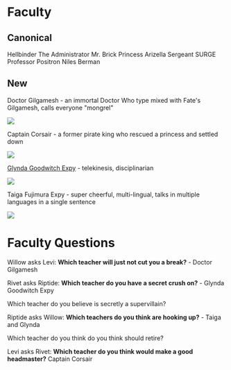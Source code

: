 <!-- TITLE: Faculty -->
<!-- SUBTITLE: Teachers and staff at the school -->

# Faculty
## Canonical
Hellbinder
The Administrator
Mr. Brick
Princess Arizella
Sergeant SURGE
Professor Positron
Niles Berman
## New
Doctor Gilgamesh - an immortal Doctor Who type mixed with Fate's Gilgamesh, calls everyone "mongrel"

![](https://a-static.besthdwallpaper.com/gilgamesh-fate-zero-wallpaper-32152_L.jpg)

Captain Corsair - a former pirate king who rescued a princess and settled down

![](https://cdn.discordapp.com/attachments/673990096885907458/693621531871543337/16CorsairTomSelleck.png)

[Glynda Goodwitch Expy](https://rwby.fandom.com/wiki/Glynda_Goodwitch) - telekinesis, disciplinarian

![](https://vignette.wikia.nocookie.net/rwby/images/5/56/Glynda_Profile_Volume_3.png/revision/latest/top-crop/width/200/height/150?cb=20151115165500)

Taiga Fujimura Expy - super cheerful, multi-lingual, talks in multiple languages in a single sentence

![](https://i4.sndcdn.com/avatars-000208332874-7cojq9-t500x500.jpg)
# Faculty Questions
Willow asks Levi: **Which teacher will just not cut you a break?** - Doctor Gilgamesh

Rivet asks Riptide: **Which teacher do you have a secret crush on?** - Glynda Goodwitch Expy

Which teacher do you believe is secretly a supervillain?

Riptide asks Willow: **Which teachers do you think are hooking up?** - Taiga and Glynda

Which teacher do you think do you think should retire?

Levi asks Rivet: **Which teacher do you think would make a good headmaster?** Captain Corsair
